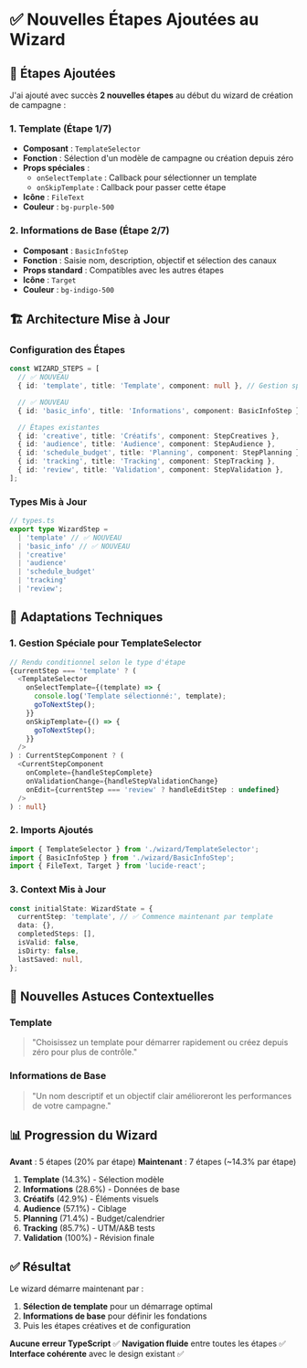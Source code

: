 # ✅ Nouvelles Étapes Ajoutées au Wizard

## 🎯 Étapes Ajoutées

J'ai ajouté avec succès **2 nouvelles étapes** au début du wizard de création de campagne :

### 1. **Template** (Étape 1/7)

- **Composant** : `TemplateSelector`
- **Fonction** : Sélection d'un modèle de campagne ou création depuis zéro
- **Props spéciales** :
  - `onSelectTemplate` : Callback pour sélectionner un template
  - `onSkipTemplate` : Callback pour passer cette étape
- **Icône** : `FileText`
- **Couleur** : `bg-purple-500`

### 2. **Informations de Base** (Étape 2/7)

- **Composant** : `BasicInfoStep`
- **Fonction** : Saisie nom, description, objectif et sélection des canaux
- **Props standard** : Compatibles avec les autres étapes
- **Icône** : `Target`
- **Couleur** : `bg-indigo-500`

## 🏗️ Architecture Mise à Jour

### Configuration des Étapes

```typescript
const WIZARD_STEPS = [
  // ✅ NOUVEAU
  { id: 'template', title: 'Template', component: null }, // Gestion spéciale

  // ✅ NOUVEAU
  { id: 'basic_info', title: 'Informations', component: BasicInfoStep },

  // Étapes existantes
  { id: 'creative', title: 'Créatifs', component: StepCreatives },
  { id: 'audience', title: 'Audience', component: StepAudience },
  { id: 'schedule_budget', title: 'Planning', component: StepPlanning },
  { id: 'tracking', title: 'Tracking', component: StepTracking },
  { id: 'review', title: 'Validation', component: StepValidation },
];
```

### Types Mis à Jour

```typescript
// types.ts
export type WizardStep =
  | 'template' // ✅ NOUVEAU
  | 'basic_info' // ✅ NOUVEAU
  | 'creative'
  | 'audience'
  | 'schedule_budget'
  | 'tracking'
  | 'review';
```

## 🔧 Adaptations Techniques

### 1. **Gestion Spéciale pour TemplateSelector**

```typescript
// Rendu conditionnel selon le type d'étape
{currentStep === 'template' ? (
  <TemplateSelector
    onSelectTemplate={(template) => {
      console.log('Template sélectionné:', template);
      goToNextStep();
    }}
    onSkipTemplate={() => {
      goToNextStep();
    }}
  />
) : CurrentStepComponent ? (
  <CurrentStepComponent
    onComplete={handleStepComplete}
    onValidationChange={handleStepValidationChange}
    onEdit={currentStep === 'review' ? handleEditStep : undefined}
  />
) : null}
```

### 2. **Imports Ajoutés**

```typescript
import { TemplateSelector } from './wizard/TemplateSelector';
import { BasicInfoStep } from './wizard/BasicInfoStep';
import { FileText, Target } from 'lucide-react';
```

### 3. **Context Mis à Jour**

```typescript
const initialState: WizardState = {
  currentStep: 'template', // ✅ Commence maintenant par template
  data: {},
  completedSteps: [],
  isValid: false,
  isDirty: false,
  lastSaved: null,
};
```

## 🎨 Nouvelles Astuces Contextuelles

### Template

> "Choisissez un template pour démarrer rapidement ou créez depuis zéro pour plus de contrôle."

### Informations de Base

> "Un nom descriptif et un objectif clair amélioreront les performances de votre campagne."

## 📊 Progression du Wizard

**Avant** : 5 étapes (20% par étape)
**Maintenant** : 7 étapes (~14.3% par étape)

1. **Template** (14.3%) - Sélection modèle
2. **Informations** (28.6%) - Données de base
3. **Créatifs** (42.9%) - Éléments visuels
4. **Audience** (57.1%) - Ciblage
5. **Planning** (71.4%) - Budget/calendrier
6. **Tracking** (85.7%) - UTM/A&B tests
7. **Validation** (100%) - Révision finale

## ✅ Résultat

Le wizard démarre maintenant par :

1. **Sélection de template** pour un démarrage optimal
2. **Informations de base** pour définir les fondations
3. Puis les étapes créatives et de configuration

**Aucune erreur TypeScript** ✅
**Navigation fluide** entre toutes les étapes ✅
**Interface cohérente** avec le design existant ✅
